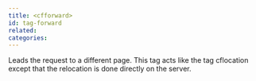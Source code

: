 ```yaml
---
title: <cfforward>
id: tag-forward
related:
categories:
---
```


Leads the request to a different page.
		This tag acts like the tag cflocation except that the relocation is done directly on the server.